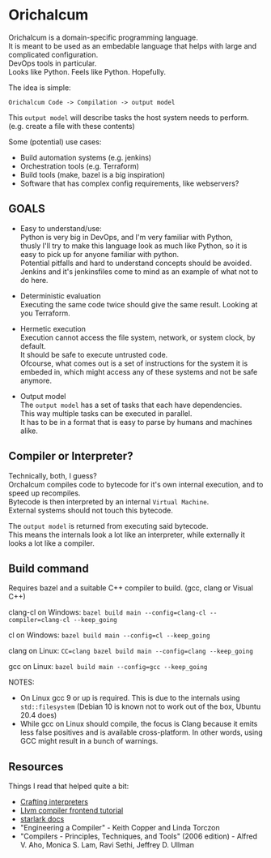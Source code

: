 # Orichalcum

Orichalcum is a domain-specific programming language.  
It is meant to be used as an embedable language that helps with large and complicated configuration.  
DevOps tools in particular.  
Looks like Python. Feels like Python. Hopefully.  

The idea is simple:  

`Orichalcum Code -> Compilation -> output model`

This `output model` will describe tasks the host system needs to perform.  
(e.g. create a file with these contents)

Some (potential) use cases:  

- Build automation systems (e.g. jenkins)
- Orchestration tools (e.g. Terraform)
- Build tools (make, bazel is a big inspiration)
- Software that has complex config requirements, like webservers?

## GOALS

- Easy to understand/use:  
Python is very big in DevOps, and I'm very familiar with Python,  
thusly I'll try to make this language look as much like Python,
so it is easy to pick up for anyone familiar with python.  
Potential pitfalls and hard to understand concepts should be avoided.  
Jenkins and it's jenkinsfiles come to mind as an example of what not to do here.  

- Deterministic evaluation  
Executing the same code twice should give the same result. Looking at you Terraform.  

- Hermetic execution  
Execution cannot access the file system, network, or system clock, by default.  
It should be safe to execute untrusted code.  
Ofcourse, what comes out is a set of instructions for the system it is embeded in,
which might access any of these systems and not be safe anymore.  

- Output model  
The `output model` has a set of tasks that each have dependencies.  
This way multiple tasks can be executed in parallel.  
It has to be in a format that is easy to parse by humans and machines alike.  

## Compiler or Interpreter?

Technically, both, I guess?  
Orchalcum compiles code to bytecode for it's own internal execution, and to speed up recompiles.  
Bytecode is then interpreted by an internal `Virtual Machine`.  
External systems should not touch this bytecode.  

The `output model` is returned from executing said bytecode.  
This means the internals look a lot like an interpreter,
while externally it looks a lot like a compiler.  

## Build command

Requires bazel and a suitable C++ compiler to build. (gcc, clang or Visual C++)  

clang-cl on Windows:
`bazel build main --config=clang-cl --compiler=clang-cl --keep_going`

cl on Windows:
`bazel build main --config=cl --keep_going`

clang on Linux:
`CC=clang bazel build main --config=clang --keep_going`

gcc on Linux:
`bazel build main --config=gcc --keep_going`

NOTES:
- On Linux gcc 9 or up is required. This is due to the internals using `std::filesystem`
(Debian 10 is known not to work out of the box, Ubuntu 20.4 does)
- While gcc on Linux should compile, the focus is Clang because it emits less false positives
and is available cross-platform. In other words, using GCC might result in a bunch of warnings.  


## Resources

Things I read that helped quite a bit:

- [Crafting interpreters](https://craftinginterpreters.com)
- [Llvm compiler frontend tutorial](https://llvm.org/docs/tutorial/MyFirstLanguageFrontend)
- [starlark docs](https://github.com/bazelbuild/starlark)
- "Engineering a Compiler" - Keith Copper and Linda Torczon
- "Compilers - Principles, Techniques, and Tools" (2006 edition) - Alfred V. Aho, Monica S. Lam, Ravi Sethi, Jeffrey D. Ullman
